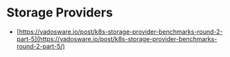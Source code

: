 # Storage Providers
* [https://vadosware.io/post/k8s-storage-provider-benchmarks-round-2-part-5](https://vadosware.io/post/k8s-storage-provider-benchmarks-round-2-part-5/)
